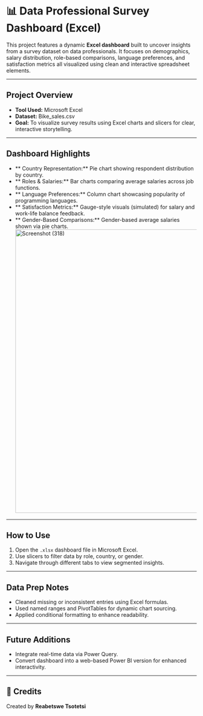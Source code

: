 # 📊 Data Professional Survey Dashboard (Excel)

This project features a dynamic **Excel dashboard** built to uncover insights from a survey dataset on data professionals. It focuses on demographics, salary distribution, role-based comparisons, language preferences, and satisfaction metrics all visualized using clean and interactive spreadsheet elements.

---

## Project Overview

- **Tool Used:** Microsoft Excel
- **Dataset:** Bike_sales.csv
- **Goal:** To visualize survey results using Excel charts and slicers for clear, interactive storytelling.

---

## Dashboard Highlights

- ** Country Representation:** Pie chart showing respondent distribution by country.
- ** Roles & Salaries:** Bar charts comparing average salaries across job functions.
- ** Language Preferences:** Column chart showcasing popularity of programming languages.
- ** Satisfaction Metrics:** Gauge-style visuals (simulated) for salary and work-life balance feedback.
- ** Gender-Based Comparisons:** Gender-based average salaries shown via pie charts.
  <img width="982" height="750" alt="Screenshot (318)" src="https://github.com/user-attachments/assets/1f552ca3-ddb1-4590-aa5f-8ca69cfa952f" />


---

##  How to Use

1. Open the `.xlsx` dashboard file in Microsoft Excel.
2. Use slicers to filter data by role, country, or gender.
3. Navigate through different tabs to view segmented insights.

---

##  Data Prep Notes

- Cleaned missing or inconsistent entries using Excel formulas.
- Used named ranges and PivotTables for dynamic chart sourcing.
- Applied conditional formatting to enhance readability.

---

## Future Additions

- Integrate real-time data via Power Query.
- Convert dashboard into a web-based Power BI version for enhanced interactivity.

---

## 🙌 Credits

Created by **Reabetswe Tsotetsi**  

